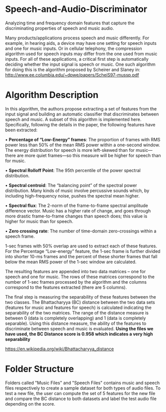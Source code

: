 # Speech-and-Audio-Discriminator
Analyzing time and frequency domain features that capture the discriminating properties of speech and music audio.

Many products/applications process speech and music differently. For example, in hearing aids, a device may have one setting for speech inputs and one for music inputs. Or in cellular telephony, the compression algorithm used for speech inputs may differ from the one used from music inputs. For all of these applications, a critical first step is automatically deciding whether the input signal is speech or music. One such algorithm for doing this is the algorithm proposed by Scheirer and Slaney in:
http://www.ee.columbia.edu/~dpwe/papers/ScheiS97-mussp.pdf

# Algorithm Description
In this algorithm, the authors propose extracting a set of features from the input signal and building an automatic classifier that discriminates between speech and music. A subset of this algorithm is implemented here. Specifically, following the details in the paper, the following features have been extracted:

•	**Percentage of “Low-Energy” frames**: The proportion of frames with RMS power less than 50% of the mean RMS power within a one-second window. The energy distribution for speech is more left-skewed than for music—there are more quiet frames—so this measure will be higher for speech than for music.

•	**Spectral Rolloff Point**: The 95th percentile of the power spectral distribution.

•	**Spectral centroid**:  The “balancing point” of the spectral power distribution. Many kinds of music involve percussive sounds which, by including high-frequency noise, pushes the spectral mean higher.

•	**Spectral flux**: The 2-norm of the frame-to-frame spectral amplitude difference vector.  Music has a higher rate of change, and goes through more drastic frame-to-frame changes than speech does; this value is higher for music than for speech.

•	**Zero crossing rate**:  The number of time-domain zero-crossings within a speech frame.

1-sec frames with 50% overlap are used to extract each of these features. For the Percentage “Low-energy” feature, the 1-sec frame is further divided into shorter 10-ms frames and the percent of these shorter frames that fall below the mean RMS power of the 1-sec window are calculated.

The resulting features are appended into two data matrices – one for speech and one for music. The rows of these matrices correspond to the number of 1-sec frames processed by the algorithm and the columns correspond to the features extracted (there are 5 columns).

The final step is measuring the separability of these features between the two classes. The Bhattacharyya (BC) distance between the two data sets (features for music and features for speech) is calculated indicating the separability of the two matrices. The range of the distance measure is between 0 (data is completely overlapping) and 1 (data is completely separable). Using this distance measure, the ability of the features to discriminate between speech and music is evaluated.
**Using the files we have used, the BC Distance score is 0.958 which indicates a very high separability**

https://en.wikipedia.org/wiki/Bhattacharyya_distance

# Folder Structure
Folders called "Music Files" and "Speech Files" contains music and speech files respectively to create a sample dataset for both types of audio files. To test a new file, the user can compute the set of 5 features for the new file and compare the BC distance to both datasets and label the test audio file depending on the score.
